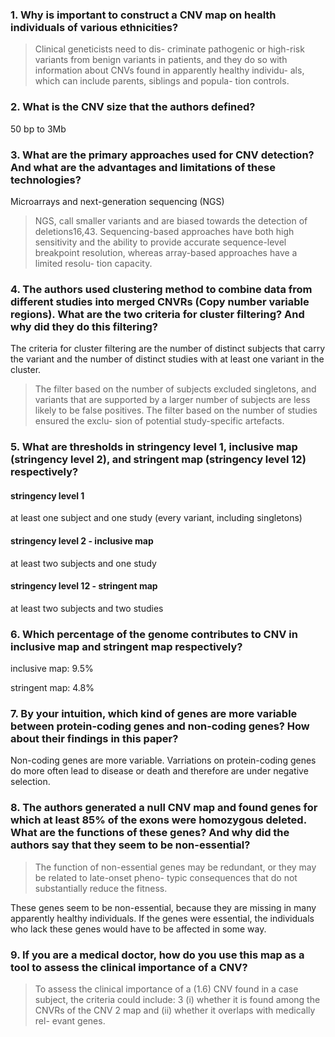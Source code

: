 <!-- paper link: https://www.nature.com/articles/nrg3871 -->
### 1. Why is important to construct a CNV map on health individuals of various ethnicities?
>Clinical geneticists need to dis- criminate pathogenic or high-risk variants from benign variants in patients, and they do so with information about CNVs found in apparently healthy individu- als, which can include parents, siblings and popula- tion controls.

### 2. What is the CNV size that the authors defined?
50 bp to 3Mb


### 3. What are the primary approaches used for CNV detection? And what are the advantages and limitations of these technologies?
Microarrays and next-generation sequencing (NGS)

>NGS, call smaller variants and are biased towards the detection of deletions16,43. Sequencing-based approaches have both high sensitivity and the ability to provide accurate sequence-level breakpoint resolution, whereas array-based approaches have a limited resolu- tion capacity.


### 4. The authors used clustering method to combine data from different studies into merged CNVRs (Copy number variable regions). What are the two criteria for cluster filtering? And why did they do this filtering?
The criteria for cluster filtering are the number of distinct subjects that carry the variant and the number of distinct studies with at least one variant in the cluster.

>The filter based on the number of subjects excluded singletons, and variants that are supported by a larger number of subjects are less likely to be false positives. The filter based on the number of studies ensured the exclu- sion of potential study-specific artefacts. 

### 5. What are thresholds in stringency level 1, inclusive map (stringency level 2), and stringent map (stringency level 12) respectively?
#### stringency level 1
at least one subject and one study (every variant, including singletons)
#### stringency level 2 - inclusive map 
at least two subjects and one study
#### stringency level 12 - stringent map
at least two subjects and two studies

### 6. Which percentage of the genome contributes to CNV in inclusive map and stringent map respectively?
inclusive map: 9.5%

stringent map: 4.8%


### 7. By your intuition, which kind of genes are more variable between protein-coding genes and non-coding genes? How about their findings in this paper?
Non-coding genes are more variable. Varriations on protein-coding genes do more often lead to disease or death and therefore are under negative selection.


### 8. The authors generated a null CNV map and found genes for which at least 85% of the exons were homozygous deleted. What are the functions of these genes? And why did the authors say that they seem to be non-essential?
>The function of non-essential genes may be redundant, or they may be related to late-onset pheno- typic consequences that do not substantially reduce the fitness. 

These genes seem to be non-essential, because they are missing in many apparently healthy individuals. If the genes were essential, the individuals who lack these genes would have to be affected in some way.


### 9. If you are a medical doctor, how do you use this map as a tool to assess the clinical importance of a CNV?
>To assess the clinical importance of a (1.6) CNV found in a case subject, the criteria could include: 3 (i) whether it is found among the CNVRs of the CNV 2 map and (ii) whether it overlaps with medically rel- evant genes. 
